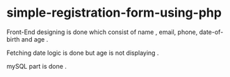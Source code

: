 # simple-registration-form-using-php

Front-End designing is done which consist of name , email, phone, date-of-birth and age  .

Fetching date logic is done but age is not displaying .

mySQL part is done .
